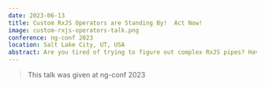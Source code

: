 ```yaml
---
date: 2023-06-13
title: Custom RxJS Operators are Standing By!  Act Now!
image: custom-rxjs-operators-talk.png
conference: ng-conf 2023
location: Salt Lake City, UT, USA
abstract: Are you tired of trying to figure out complex RxJS pipes? Having trouble unit testing those same pipes? Worry no more! With custom operators, you can write more maintainable, testable, reusable, and readable code! But act now, because this offer won't last!
---
```


> This talk was given at ng-conf 2023
